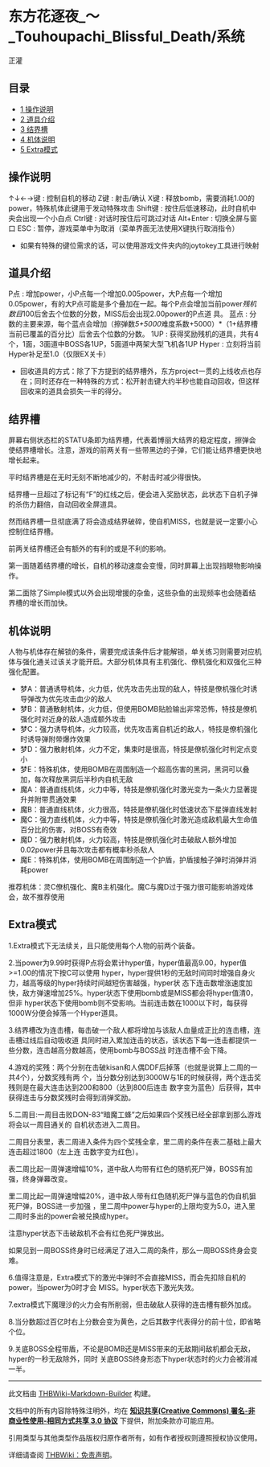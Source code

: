 # 东方花逐夜_～_Touhoupachi_Blissful_Death/系统

<!-- source html: G:\repos\THBWiki-Markdown-Builder\THBWikiMarkdown\Temp\main\5\50\ns0%3A%E4%B8%9C%E6%96%B9%E8%8A%B1%E9%80%90%E5%A4%9C_%EF%BD%9E_Touhoupachi_Blissful_Death%2F%E7%B3%BB%E7%BB%9F.html -->

正灌


## 目录

- [1 操作说明](#操作说明)
- [2 道具介绍](#道具介绍)
- [3 结界槽](#结界槽)
- [4 机体说明](#机体说明)
- [5 Extra模式](#Extra模式)





## 操作说明
↑↓←→键
: 控制自机的移动
Z键
: 射击/确认
X键
: 释放bomb，需要消耗1.00的power，特殊机体此键用于发动特殊攻击
Shift键
: 按住后低速移动，此时自机中央会出现一个小白点
Ctrl键
: 对话时按住后可跳过对话
Alt+Enter
: 切换全屏与窗口
ESC
: 暂停，游戏菜单中为取消（菜单界面无法使用X键执行取消指令）

- 如果有特殊的键位需求的话，可以使用游戏文件夹内的joytokey工具进行映射


## 道具介绍
P点
: 增加power，小P点每一个增加0.005power，大P点每一个增加0.05power，有的大P点可能是多个叠加在一起。每个P点会增加当前power*残机数目*100后舍去个位数的分数，MISS后会出现2.00power的P点道 具。
蓝点
: 分数的主要来源，每个蓝点会增加（擦弹数*5+5000*难度系数+5000）*（1+结界槽当前已覆盖的百分比）后舍去个位数的分数。
1UP
: 获得奖励残机的道具，共有4个，1面，3面道中BOSS各1UP，5面道中两架大型飞机各1UP
Hyper
: 立刻将当前Hyper补足至1.0（仅限EX关卡）

- 回收道具的方式：除了下方提到的结界槽外，东方project一贯的上线收点也存在；同时还存在一种特殊的方式：松开射击键大约半秒也能自动回收，但这样回收来的道具会损失一半的得分。


## 结界槽
[](./文件-东方花逐夜系统说明.jpg.md)
  
屏幕右侧状态栏的STATU条即为结界槽，代表着博丽大结界的稳定程度，擦弹会使结界槽增长。注意，游戏的前两关有一些带黑边的子弹，它们能让结界槽更快地增长起来。
  
  
平时结界槽是在无时无刻不断地减少的，不射击时减少得很快。
  
  
结界槽一旦超过了标记有“F”的红线之后，便会进入奖励状态，此状态下自机子弹的杀伤力翻倍，自动回收全屏道具。
  
  
然而结界槽一旦彻底满了将会造成结界破碎，使自机MISS，也就是说一定要小心控制住结界槽。
  
  
前两关结界槽还会有额外的有利的或是不利的影响。
  
  
第一面随着结界槽的增长，自机的移动速度会变慢，同时屏幕上出现挡眼物影响操作。
  
  
第二面除了Simple模式以外会出现增援的杂鱼，这些杂鱼的出现频率也会随着结界槽的增长而加快。
  



## 机体说明
  
人物与机体存在解锁的条件，需要完成该条件后才能解锁，单关练习则需要对应机体与强化通关过该关才能开启。大部分机体具有主机强化、僚机强化和双强化三种强化配置。
  

- 梦A：普通诱导机体，火力低，优先攻击先出现的敌人，特技是僚机强化时诱导弹改为优先攻击血少的敌人
- 梦B：普通散射机体，火力低，但使用BOMB贴脸输出非常恐怖，特技是僚机强化时对近身的敌人造成额外攻击
- 梦C：强力诱导机体，火力较高，优先攻击离自机近的敌人，特技是僚机强化时诱导弹附带爆炸效果
- 梦D：强力散射机体，火力不定，集束时是很高，特技是僚机强化时判定点变小
- 梦E：特殊机体，使用BOMB在周围制造一个超高伤害的黑洞，黑洞可以叠加，每次释放黑洞后半秒内自机无敌
- 魔A：普通直线机体，火力中等，特技是僚机强化时激光变为一条火力显著提升并附带贯通效果
- 魔B：普通直线机体，火力很高，特技是僚机强化时低速状态下星弹直线发射
- 魔C：强力直线机体，火力中等，特技是僚机强化时激光造成敌机最大生命值百分比的伤害，对BOSS有奇效
- 魔D：强力散射机体，火力较高，特技是僚机强化时击破敌人额外增加0.02power并且每次攻击都有概率秒杀敌人
- 魔E：特殊机体，使用BOMB在周围制造一个护盾，护盾接触子弹时消弹并消耗power

  
推荐机体：灵C僚机强化、魔B主机强化。魔C与魔D过于强力很可能影响游戏体会，故不推荐使用
  


## Extra模式
  
1.Extra模式下无法续关，且只能使用每个人物的前两个装备。
  
  
2.当power为9.99时获得P点将会累计hyper值，hyper值最高9.00，hyper值&gt;=1.00的情况下按C可以使用 hyper，hyper提供1秒的无敌时间同时增强自身火力，越高等级的hyper持续时间越短伤害越强，hyper状 态下连击数增涨速度加快，敌方弹速增加25%。hyper状态下使用bomb或是MISS都会将hyper值清0，但非 hyper状态下使用bomb则不受影响。当前连击数在1000以下时，每获得1000W分便会掉落一个Hyper道具。
  
  
3.结界槽改为连击槽，每击破一个敌人都将增加与该敌人血量成正比的连击槽，连击槽过线后自动吸收道 具同时进入累加连击的状态，该状态下每一连击都提供一些分数，连击越高分数越高，使用bomb与BOSS战 时连击槽不会下降。
  
  
4.游戏的奖残：两个分别在击破kisan和人偶DDF后掉落（也就是说算上二周的一共4个），分数奖残有两 个，当分数分别达到3000W与1E的时候获得，两个连击奖残则是在最大连击达到200和800（达到800后连击 数字变为蓝色）后获得，其中获得连击与分数奖残时会得到消弹奖励。
  
  
5.二周目:一周目击败DON-83“暗魔工蜂”之后如果四个奖残已经全部拿到那么游戏将会以一周目通关的 自机状态进入二周目。
  
  
二周目分表里，表二周进入条件为四个奖残全拿，里二周的条件在表二基础上最大连击超过1800（左上连 击数字变为红色）。
  
  
表二周比起一周弹速增幅10%，道中敌人均带有红色的随机死尸弹，BOSS有加强，终身弹幕改变。
  
  
里二周比起一周弹速增幅20%，道中敌人带有红色随机死尸弹与蓝色的伪自机狙死尸弹，BOSS进一步加强 ，里二周中power与hyper的上限均变为5.0，进入里二周时多出的power会被兑换成hyper。
  
  
注意hyper状态下击破敌机不会有红色死尸弹放出。
  
  
如果见到一周BOSS终身时已经满足了进入二周的条件，那么一周BOSS终身会变难。
  
  
6.值得注意是，Extra模式下的激光中弹时不会直接MISS，而会先扣除自机的power，当power为0时才会 MISS。hyper状态下激光失效。
  
  
7.extra模式下魔理沙的火力会有所削弱，但击破敌人获得的连击槽有额外加成。
  
  
8.当分数超过百亿时右上分数会变为黄色，之后其数字代表得分的前十位，即省略个位。
  
  
9.关底BOSS全程带盾，不论是BOMB还是MISS带来的无敌期间敌机都会无敌，hyper的一秒无敌除外，同时 关底BOSS终身形态下hyper状态时的火力会被消减一半。
  





---

此文档由 [THBWiki-Markdown-Builder](https://github.com/Delsin-Yu/THBWiki-Markdown-Builder) 构建。

文档中的所有内容除特殊注明外，均在 [**知识共享(Creative Commons) 署名-非商业性使用-相同方式共享 3.0 协议**](https://creativecommons.org/licenses/by-sa/3.0/deed.zh-hans) 下提供，附加条款亦可能应用。

引用类型与其他类型作品版权归原作者所有，如有作者授权则遵照授权协议使用。

详细请查阅 [THBWiki：免责声明](https://thbwiki.cc/THBWiki:%E5%85%8D%E8%B4%A3%E5%A3%B0%E6%98%8E)。

